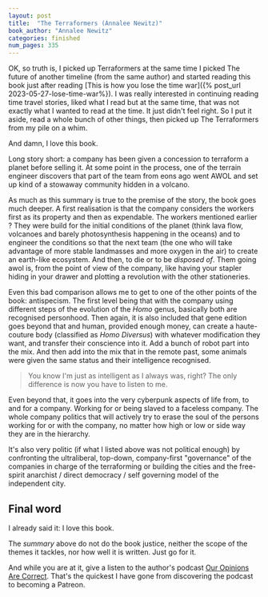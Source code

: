 ```yaml
---
layout: post
title:  "The Terraformers (Annalee Newitz)"
book_author: "Annalee Newitz"
categories: finished
num_pages: 335
---
```


OK, so truth is, I picked up Terraformers at the same time I picked The future of another timeline (from the same author) and started reading this book just after reading [This is how you lose the time war]({% post_url 2023-05-27-lose-time-war%}). I was really interested in continuing reading time travel stories, liked what I read but at the same time, that was not exactly what I wanted to read at the time. It just didn't feel right. So I put it aside, read a whole bunch of other things, then picked up The Terraformers from my pile on a whim.

And damn, I love this book.

Long story short: a company has been given a concession to terraform a planet before selling it. At some point in the process, one of the terrain engineer discovers that part of the team from eons ago went AWOL and set up kind of a stowaway community hidden in a volcano.

As much as this summary is true to the premise of the story, the book goes much deeper. A first realisation is that the company considers the workers first as its property and then as expendable. The workers mentioned earlier ? They were build for the initial conditions of the planet (think lava flow, volcanoes and barely photosynthesis happening in the oceans) and to engineer the conditions so that the next team (the one who will take advantage of more stable landmasses and more oxygen in the air) to create an earth-like ecosystem. And then, to die or to be *disposed of*. Them going awol is, from the point of view of the company, like having your stapler hiding in your drawer and plotting a revolution with the other stationeries.

Even this bad comparison allows me to get to one of the other points of the book: antispecism. The first level being that with the company using different steps of the evolution of the *Homo* genus, basically both are recognised personhood. Then again, it is also included that gene edition goes beyond that and human, provided enough money, can create a haute-couture body (classified as *Homo Diversus*) with whatever modification they want, and transfer their conscience into it. Add a bunch of robot part into the mix. And then add into the mix that in the remote past, some animals were given the same status and their intelligence recognised.

> You know I'm just as intelligent as I always was, right? The only difference is now you have to listen to me.

Even beyond that, it goes into the very cyberpunk aspects of life from, to and for a company. Working for or being slaved to a faceless company. The whole company politics that will actively try to erase the soul of the persons working for or with the company, no matter how high or low or side way they are in the hierarchy.

It's also very politic (if what I listed above was not political enough) by confronting the ultraliberal, top-down, company-first "governance" of the companies in charge of the terraforming or building the cities and the free-spirit anarchist / direct democracy / self governing model of the independent city.

## Final word

I already said it: I love this book.

The *summary* above do not do the book justice, neither the scope of the themes it tackles, nor how well it is written. Just go for it.

And while you are at it, give a listen to the author's podcast [Our Opinions Are Correct](https://www.ouropinionsarecorrect.com). That's the quickest I have gone from discovering the podcast to becoming a Patreon.

